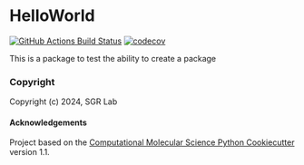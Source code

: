 HelloWorld
==============================
[//]: # (Badges)
[![GitHub Actions Build Status](https://github.com/REPLACE_WITH_OWNER_ACCOUNT/helloworld/workflows/CI/badge.svg)](https://github.com/REPLACE_WITH_OWNER_ACCOUNT/helloworld/actions?query=workflow%3ACI)
[![codecov](https://codecov.io/gh/REPLACE_WITH_OWNER_ACCOUNT/HelloWorld/branch/main/graph/badge.svg)](https://codecov.io/gh/REPLACE_WITH_OWNER_ACCOUNT/HelloWorld/branch/main)


This is a package to test the ability to create a package

### Copyright

Copyright (c) 2024, SGR Lab


#### Acknowledgements
 
Project based on the 
[Computational Molecular Science Python Cookiecutter](https://github.com/molssi/cookiecutter-cms) version 1.1.
